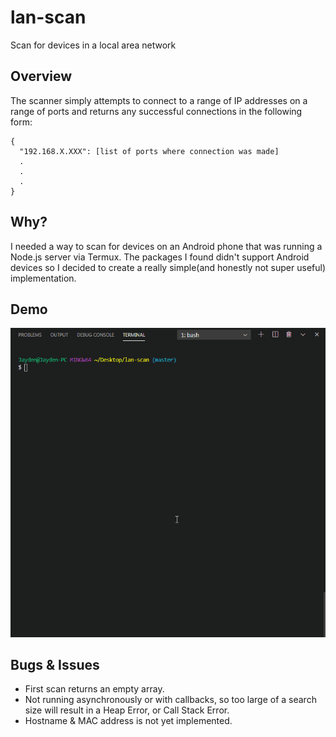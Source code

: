 # lan-scan
Scan for devices in a local area network

## Overview
The scanner simply attempts to connect to a range of IP addresses on a range of ports and returns any successful connections in the following form:
```
{
  "192.168.X.XXX": [list of ports where connection was made]
  .
  .
  .
}
```

## Why?
I needed a way to scan for devices on an Android phone that was running a Node.js server via Termux. The packages I found didn't support Android devices so I decided to create a really simple(and honestly not super useful) implementation. 

## Demo
![](lan-scan-demo.gif)

## Bugs & Issues 
- First scan returns an empty array.
- Not running asynchronously or with callbacks, so too large of a search size will result in a Heap Error, or Call Stack Error.
- Hostname & MAC address is not yet implemented.


